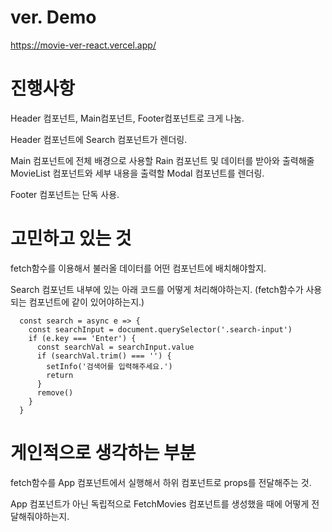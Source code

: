 # ver. Demo

https://movie-ver-react.vercel.app/

# 진행사항

Header 컴포넌트, Main컴포넌트, Footer컴포넌트로 크게 나눔.

Header 컴포넌트에 Search 컴포넌트가 렌더링.

Main 컴포넌트에 전체 배경으로 사용할 Rain 컴포넌트 및 데이터를 받아와 출력해줄 MovieList 컴포넌트와 세부 내용을 출력할 Modal 컴포넌트를 렌더링.

Footer 컴포넌트는 단독 사용.

# 고민하고 있는 것

fetch함수를 이용해서 불러올 데이터를 어떤 컴포넌트에 배치해야할지.

Search 컴포넌트 내부에 있는 아래 코드를 어떻게 처리해야하는지.
(fetch함수가 사용되는 컴포넌트에 같이 있어야하는지.)
```
  const search = async e => {
    const searchInput = document.querySelector('.search-input')
    if (e.key === 'Enter') {
      const searchVal = searchInput.value
      if (searchVal.trim() === '') {
        setInfo('검색어를 입력해주세요.')
        return
      }
      remove()
    }
  }
  ``` 
# 게인적으로 생각하는 부분

fetch함수를 App 컴포넌트에서 실행해서 하위 컴포넌트로 props를 전달해주는 것.

App 컴포넌트가 아닌 독립적으로 FetchMovies 컴포넌트를 생성했을 때에 어떻게 전달해줘야하는지.


